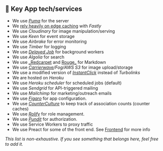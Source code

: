 ## 🔑 Key App tech/services

* We use [_Puma_](https://github.com/puma/puma) for the server
* We [rely heavily on edge caching](https://dev.to/ben/making-devto-insanely-fast) with _Fastly_
* We use _Cloudinary_ for image manipulation/serving
* We use _Keen_ for event storage
* We use _Airbrake_ for error monitoring
* We use _Timber_ for logging
* We use [_Delayed Job_](https://github.com/collectiveidea/delayed_job) for background workers
* We use _Algolia_ for search
* We use [_Redcarpet](https://github.com/vmg/redcarpet) and [Rouge_](https://github.com/jneen/rouge) for Markdown
* We use _[Carrierwave](https://github.com/carrierwaveuploader/carrierwave)/Fog/AWS S3_ for image upload/storage
* We use a modified version of [_InstantClick_](http://instantclick.io/) instead of _Turbolinks_
* We are hosted on _Heroku_
* We use _Heroku scheduler_ for scheduled jobs (default)
* We use _Sendgrid_ for API-triggered mailing
* We use _Mailchimp_ for marketing/outreach emails
* We use [_Figaro_](https://github.com/laserlemon/figaro) for app configuration.
* We use [_CounterCulture_](https://github.com/magnusvk/counter_culture) to keep track of association counts (counter caches)
* We use [_Rolify_](https://github.com/RolifyCommunity/rolify) for role management.
* We use [_Pundit_](https://github.com/varvet/pundit) for authorization.
* We use Service Workers to proxy traffic
* We use Preact for some of the front end. See [Frontend](https://docs.dev.to/frontend/) for more info

_This list is non-exhaustive. If you see something that belongs here, feel free to add it._
